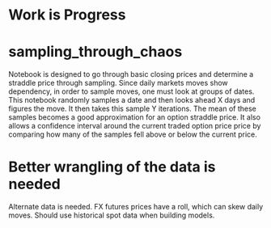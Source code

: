 # Work is Progress

# sampling_through_chaos

Notebook is designed to go through basic closing prices and determine a straddle price through sampling.  Since daily markets moves 
show dependency, in order to sample moves, one must look at groups of dates.  This notebook randomly samples a date and then looks 
ahead X days and figures the move.  It then takes this sample Y iterations.  The mean of these samples
becomes a good approximation for an option straddle price.  It also allows a confidence interval around the current traded
option price price by comparing how many of the samples fell above or below the current price.  

# Better wrangling of the data is needed 
Alternate data is needed.  FX futures prices have a roll, which can skew daily moves.  Should use historical spot data when 
building models.  

